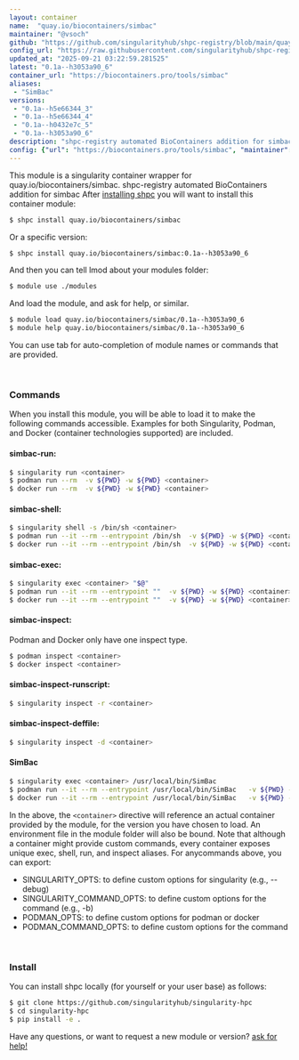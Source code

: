 ```yaml
---
layout: container
name:  "quay.io/biocontainers/simbac"
maintainer: "@vsoch"
github: "https://github.com/singularityhub/shpc-registry/blob/main/quay.io/biocontainers/simbac/container.yaml"
config_url: "https://raw.githubusercontent.com/singularityhub/shpc-registry/main/quay.io/biocontainers/simbac/container.yaml"
updated_at: "2025-09-21 03:22:59.281525"
latest: "0.1a--h3053a90_6"
container_url: "https://biocontainers.pro/tools/simbac"
aliases:
 - "SimBac"
versions:
 - "0.1a--h5e66344_3"
 - "0.1a--h5e66344_4"
 - "0.1a--h0432e7c_5"
 - "0.1a--h3053a90_6"
description: "shpc-registry automated BioContainers addition for simbac"
config: {"url": "https://biocontainers.pro/tools/simbac", "maintainer": "@vsoch", "description": "shpc-registry automated BioContainers addition for simbac", "latest": {"0.1a--h3053a90_6": "sha256:ef4456004d8327014f34c4d31f86064aa0b41ea7ffd3646649b9272819c655ac"}, "tags": {"0.1a--h5e66344_3": "sha256:b8974e0721471901c6e3fc5c15469e98196c33ef7fa55e885abd6b65d5800f2b", "0.1a--h5e66344_4": "sha256:99bbd37117fdaef056509ef502008fceb765480f23e82fff295bea7cbd0fca8b", "0.1a--h0432e7c_5": "sha256:a8f002174c77cc113fc026cb2d9b01866546d6e7123cc3bb2848be0db02daa16", "0.1a--h3053a90_6": "sha256:ef4456004d8327014f34c4d31f86064aa0b41ea7ffd3646649b9272819c655ac"}, "docker": "quay.io/biocontainers/simbac", "aliases": {"SimBac": "/usr/local/bin/SimBac"}}
---
```


This module is a singularity container wrapper for quay.io/biocontainers/simbac.
shpc-registry automated BioContainers addition for simbac
After [installing shpc](#install) you will want to install this container module:


```bash
$ shpc install quay.io/biocontainers/simbac
```

Or a specific version:

```bash
$ shpc install quay.io/biocontainers/simbac:0.1a--h3053a90_6
```

And then you can tell lmod about your modules folder:

```bash
$ module use ./modules
```

And load the module, and ask for help, or similar.

```bash
$ module load quay.io/biocontainers/simbac/0.1a--h3053a90_6
$ module help quay.io/biocontainers/simbac/0.1a--h3053a90_6
```

You can use tab for auto-completion of module names or commands that are provided.

<br>

### Commands

When you install this module, you will be able to load it to make the following commands accessible.
Examples for both Singularity, Podman, and Docker (container technologies supported) are included.

#### simbac-run:

```bash
$ singularity run <container>
$ podman run --rm  -v ${PWD} -w ${PWD} <container>
$ docker run --rm  -v ${PWD} -w ${PWD} <container>
```

#### simbac-shell:

```bash
$ singularity shell -s /bin/sh <container>
$ podman run --it --rm --entrypoint /bin/sh  -v ${PWD} -w ${PWD} <container>
$ docker run --it --rm --entrypoint /bin/sh  -v ${PWD} -w ${PWD} <container>
```

#### simbac-exec:

```bash
$ singularity exec <container> "$@"
$ podman run --it --rm --entrypoint ""  -v ${PWD} -w ${PWD} <container> "$@"
$ docker run --it --rm --entrypoint ""  -v ${PWD} -w ${PWD} <container> "$@"
```

#### simbac-inspect:

Podman and Docker only have one inspect type.

```bash
$ podman inspect <container>
$ docker inspect <container>
```

#### simbac-inspect-runscript:

```bash
$ singularity inspect -r <container>
```

#### simbac-inspect-deffile:

```bash
$ singularity inspect -d <container>
```


#### SimBac

```bash
$ singularity exec <container> /usr/local/bin/SimBac
$ podman run --it --rm --entrypoint /usr/local/bin/SimBac   -v ${PWD} -w ${PWD} <container> -c " $@"
$ docker run --it --rm --entrypoint /usr/local/bin/SimBac   -v ${PWD} -w ${PWD} <container> -c " $@"
```



In the above, the `<container>` directive will reference an actual container provided
by the module, for the version you have chosen to load. An environment file in the
module folder will also be bound. Note that although a container
might provide custom commands, every container exposes unique exec, shell, run, and
inspect aliases. For anycommands above, you can export:

 - SINGULARITY_OPTS: to define custom options for singularity (e.g., --debug)
 - SINGULARITY_COMMAND_OPTS: to define custom options for the command (e.g., -b)
 - PODMAN_OPTS: to define custom options for podman or docker
 - PODMAN_COMMAND_OPTS: to define custom options for the command

<br>

### Install

You can install shpc locally (for yourself or your user base) as follows:

```bash
$ git clone https://github.com/singularityhub/singularity-hpc
$ cd singularity-hpc
$ pip install -e .
```

Have any questions, or want to request a new module or version? [ask for help!](https://github.com/singularityhub/singularity-hpc/issues)